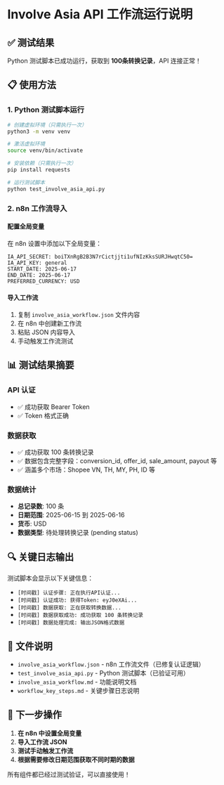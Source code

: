 # Involve Asia API 工作流运行说明

## ✅ 测试结果
Python 测试脚本已成功运行，获取到 **100条转换记录**，API 连接正常！

## 📋 使用方法

### 1. Python 测试脚本运行
```bash
# 创建虚拟环境（只需执行一次）
python3 -m venv venv

# 激活虚拟环境
source venv/bin/activate

# 安装依赖（只需执行一次）
pip install requests

# 运行测试脚本
python test_involve_asia_api.py
```

### 2. n8n 工作流导入

#### 配置全局变量
在 n8n 设置中添加以下全局变量：
```
IA_API_SECRET: boiTXnRgB2B3N7rCictjjti1ufNIzKksSURJHwqtC50=
IA_API_KEY: general
START_DATE: 2025-06-17
END_DATE: 2025-06-17
PREFERRED_CURRENCY: USD
```

#### 导入工作流
1. 复制 `involve_asia_workflow.json` 文件内容
2. 在 n8n 中创建新工作流
3. 粘贴 JSON 内容导入
4. 手动触发工作流测试

## 📊 测试结果摘要

### API 认证
- ✅ 成功获取 Bearer Token
- ✅ Token 格式正确

### 数据获取
- ✅ 成功获取 100 条转换记录
- ✅ 数据包含完整字段：conversion_id, offer_id, sale_amount, payout 等
- ✅ 涵盖多个市场：Shopee VN, TH, MY, PH, ID 等

### 数据统计
- **总记录数**: 100 条
- **日期范围**: 2025-06-15 到 2025-06-16
- **货币**: USD
- **数据类型**: 待处理转换记录 (pending status)

## 🔍 关键日志输出

测试脚本会显示以下关键信息：
- `[时间戳] 认证步骤: 正在执行API认证...`
- `[时间戳] 认证成功: 获得Token: eyJ0eXAi...`
- `[时间戳] 数据获取: 正在获取转换数据...`
- `[时间戳] 数据获取成功: 成功获取 100 条转换记录`
- `[时间戳] 数据处理完成: 输出JSON格式数据`

## 📁 文件说明

- `involve_asia_workflow.json` - n8n 工作流文件（已修复认证逻辑）
- `test_involve_asia_api.py` - Python 测试脚本（已验证可用）
- `involve_asia_workflow.md` - 功能说明文档
- `workflow_key_steps.md` - 关键步骤日志说明

## 🚀 下一步操作

1. **在 n8n 中设置全局变量**
2. **导入工作流 JSON**
3. **测试手动触发工作流**
4. **根据需要修改日期范围获取不同时期的数据**

所有组件都已经过测试验证，可以直接使用！ 